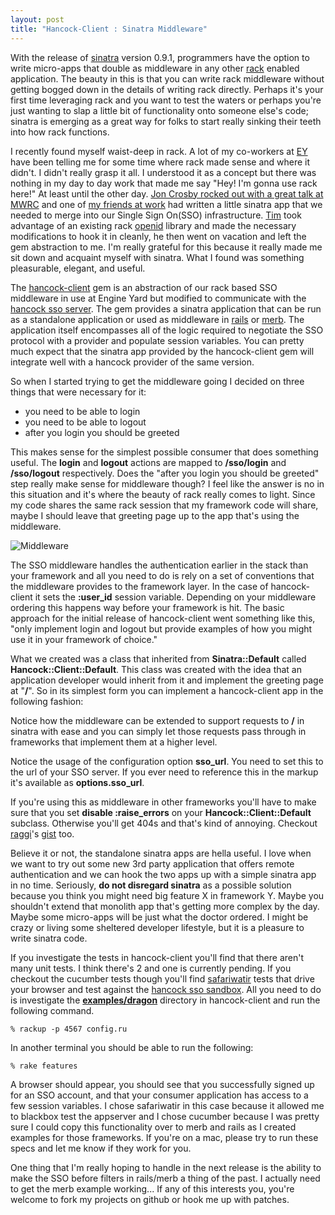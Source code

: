 ```yaml
--- 
layout: post
title: "Hancock-Client : Sinatra Middleware"
---
```


With the release of <a href="http://sinatrarb.com">sinatra</a> version 0.9.1, programmers have the option to write micro-apps that double as middleware in any other <a href="http://github.com/chneukirchen/rack/tree/master">rack</a> enabled application.  The beauty in this is that you can write rack middleware without getting bogged down in the details of writing rack directly.  Perhaps it's your first time leveraging rack and you want to test the waters or perhaps you're just wanting to slap a little bit of functionality onto someone else's code; sinatra is emerging as a great way for folks to start really sinking their teeth into how rack functions.

I recently found myself waist-deep in rack.  A lot of my co-workers at <a href="http://engineyard.com">EY</a> have been telling me for some time where rack made sense and where it didn't.  I didn't really grasp it all.  I understood it as a concept but there was nothing in my day to day work that made me say "Hey!  I'm gonna use rack here!"  At least until the other day.  <a href="http://mwrc2009.confreaks.com/13-mar-2009-11-05-in-a-world-of-middleware-who-needs-monolithic-applications-jon-crosby.html">Jon Crosby rocked out with a great talk at MWRC</a> and one of <a href="http://github.com/abcde">my friends at work</a> had written a little sinatra app that we needed to merge into our Single Sign On(SSO) infrastructure.  <a href="http://github.com/halorgium">Tim</a> took advantage of an existing rack <a href="http://openid.net">openid</a> library and made the necessary modifications to hook it in cleanly, he then went on vacation and left the gem abstraction to me.  I'm really grateful for this because it really made me sit down and acquaint myself with sinatra.  What I found was something pleasurable, elegant, and useful.

The <a href="http://github.com/atmos/hancock-client">hancock-client</a> gem is an abstraction of our rack based SSO middleware in use at Engine Yard but modified to communicate with the <a href="http://github.com/atmos/hancock/">hancock sso server</a>.  The gem provides a sinatra application that can be run as a standalone application or used as middleware in <a href="http://rubyonrails.org">rails</a> or <a href="http://merbivore.org">merb</a>.  The application itself encompasses all of the logic required to negotiate the SSO protocol with a provider and populate session variables.  You can pretty much expect that the sinatra app provided by the hancock-client gem will integrate well with a hancock provider of the same version.

So when I started trying to get the middleware going I decided on three things that were necessary for it:
<ul>
	<li>you need to be able to login</li>
	<li>you need to be able to logout</li>
	<li>after you login you should be greeted</li>
</ul>

This makes sense for the simplest possible consumer that does something useful.  The <strong>login</strong> and <strong>logout</strong> actions are mapped to <strong>/sso/login</strong> and <strong>/sso/logout</strong> respectively.  Does the "after you login you should be greeted" step really make sense for middleware though?  I feel like the answer is no in this situation and it's where the beauty of rack really comes to light.  Since my code shares the same rack session that my framework code will share, maybe I should leave that greeting page up to the app that's using the middleware.

<img src="http://img.skitch.com/20090323-b69yget8ijmcs35ys8eqmsd1y4.jpg" alt="Middleware" />

The SSO middleware handles the authentication earlier in the stack than your framework and all you need to do is rely on a set of conventions that the middleware provides to the framework layer.  In the case of hancock-client it sets the <strong>:user_id</strong> session variable.  Depending on your middleware ordering this happens way before your framework is hit.  The basic approach for the initial release of hancock-client went something like this, "only implement login and logout but provide examples of how you might use it in your framework of choice." 

What we created was a class that inherited from <strong>Sinatra::Default</strong> called <strong>Hancock::Client::Default</strong>.  This class was created with the idea that an application developer would inherit from it and implement the greeting page at "<strong>/</strong>".  So in its simplest form you can implement a hancock-client app in the following fashion:

<script src="http://gist.github.com/83061.js"></script>

Notice how the middleware can be extended to support requests to <strong>/</strong> in sinatra with ease and you can simply let those requests pass through in frameworks that implement them at a higher level.

Notice the usage of the configuration option <strong>sso_url</strong>.  You need to set this to the url of your SSO server.  If you ever need to reference this in the markup it's available as <strong>options.sso_url</strong>.  

If you're using this as middleware in other frameworks you'll have to make sure that you set <strong>disable :raise_errors</strong> on your <strong>Hancock::Client::Default</strong> subclass.  Otherwise you'll get 404s and that's kind of annoying.  Checkout <a href="http://blog.ra66i.org/">raggi</a>'s <a href="http://gist.github.com/81199">gist</a> too.

Believe it or not, the standalone sinatra apps are hella useful.  I love when we want to try out some new 3rd party application that offers remote authentication and we can hook the two apps up with a simple sinatra app in no time.  Seriously, <strong>do not disregard sinatra</strong> as a possible solution because you think you might need big feature X in framework Y.  Maybe you shouldn't extend that monolith app that's getting more complex by the day.  Maybe some micro-apps will be just what the doctor ordered. I might be crazy or living some sheltered developer lifestyle, but it is a pleasure to write sinatra code. 

If you investigate the tests in hancock-client you'll find that there aren't many unit tests.  I think there's 2 and one is currently pending.  If you checkout the cucumber tests though you'll find <a href="http://safariwatir.rubyforge.org/">safariwatir</a> tests that drive your browser and test against the <a href="http://hancock.atmos.org">hancock sso sandbox</a>.  All you need to do is investigate the <strong><a href="http://github.com/atmos/hancock-client/blob/master/examples/dragon/config.ru">examples/dragon</a></strong> directory in hancock-client and run the following command.

<code>% rackup -p 4567 config.ru</code>

In another terminal you should be able to run the following:

<code>% rake features</code>

A browser should appear, you should see that you successfully signed up for an SSO account, and that your consumer application has access to a few session variables.  I chose safariwatir in this case because it allowed me to blackbox test the appserver and I chose cucumber because I was pretty sure I could copy this functionality over to merb and rails as I created examples for those frameworks.  If you're on a mac, please try to run these specs and let me know if they work for you.

One thing that I'm really hoping to handle in the next release is the ability to make the SSO before filters in rails/merb a thing of the past.  I actually need to get the merb example working...  If any of this interests you, you're welcome to fork my projects on github or hook me up with patches.

